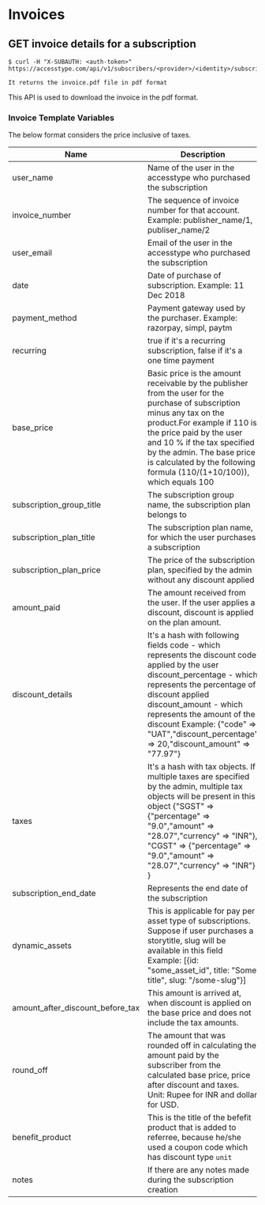 # Invoices

## GET invoice details for a subscription

```shell--request
$ curl -H "X-SUBAUTH: <auth-token>"
https://accesstype.com/api/v1/subscribers/<provider>/<identity>/subscriptions/<subscription_id>/invoices/<invoice_id>/download.json
```
```shell--response
It returns the invoice.pdf file in pdf format
```
This API is used to download the invoice in the pdf format.

### Invoice Template Variables

The below format considers the price inclusive of taxes.

| Name                             | Description|
|----------------------------------|------------|
| user_name                        | Name of the user in the accesstype who purchased the subscription                                                                                                                                                                                                                                                           |
| invoice_number                   | The sequence of invoice number for that account. Example: publisher_name/1, publiser_name/2                                                                                                                                                                                                                                 |
| user_email                       | Email of the user in the accesstype who purchased the subscription                                                                                                                                                                                                                                                          |
| date                             | Date of purchase of subscription. Example: 11 Dec 2018                                                                                                                                                                                                                                                                      |
| payment_method                   | Payment gateway used by the purchaser. Example: razorpay, simpl, paytm                                                                                                                                                                                                                                                      |
| recurring                        | true if it's a recurring subscription, false if it's a one time payment                                                                                                                                                                                                                                                     |
| base_price                       | Basic price is the amount receivable by the publisher from the user for the purchase of subscription minus any tax on the product.For example if 110 is the price paid by the user and 10 % if the tax specified by the admin. The base price is calculated by the following formula (110/(1+10/100)), which equals 100     |
| subscription_group_title         | The subscription group name, the subscription plan belongs to                                                                                                                                                                                                                                                               |
| subscription_plan_title          | The subscription plan name, for which the user purchases a subscription                                                                                                                                                                                                                                                     |
| subscription_plan_price          | The price of the subscription plan, specified by the admin without any discount applied                                                                                                                                                                                                                                     |
| amount_paid                      | The amount received from the user. If the user applies a discount, discount is applied on the plan amount.                                                                                                                                                                                                                  |
| discount_details                 | It's a hash with following fields code - which represents the discount code applied by the user discount_percentage - which represents the percentage of discount applied discount_amount - which represents the amount of the discount Example: {"code" => "UAT","discount_percentage" => 20,"discount_amount" => "77.97"} |
| taxes                            | It's a hash with tax objects. If multiple taxes are specified by the admin, multiple tax objects will be present in this object {"SGST" => {"percentage" => "9.0","amount" => "28.07","currency" => "INR"},  "CGST" => {"percentage" => "9.0","amount" => "28.07","currency" => "INR"} }                                    |
| subscription_end_date            | Represents the end date of the subscription                                                                                                                                                                                                                                                                                 |
| dynamic_assets                   | This is applicable for pay per asset type of subscriptions. Suppose if user purchases a storytitle, slug will be available in this field  Example: [{id: "some_asset_id", title: "Some title", slug: "/some-slug"}]                                                                                                         |
| amount_after_discount_before_tax | This amount is arrived at, when discount is applied on the base price and does not include the tax amounts.|
|round_off|The amount that was rounded off in calculating the amount paid by the subscriber from the calculated base price, price after discount and taxes. Unit: Rupee for INR and dollar for USD.|
|benefit_product| This is the title of the befefit product that is added to referree, because he/she used a coupon code which has discount type `unit`|
|notes| If there are any notes made during the subscription creation
